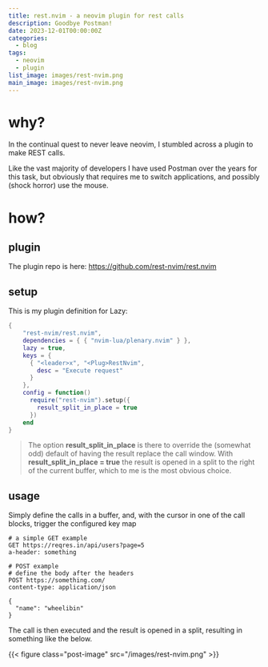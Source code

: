 ```yaml
---
title: rest.nvim - a neovim plugin for rest calls
description: Goodbye Postman!
date: 2023-12-01T00:00:00Z
categories:
  - blog
tags:
  - neovim
  - plugin
list_image: images/rest-nvim.png
main_image: images/rest-nvim.png
---
```


# why?

In the continual quest to never leave neovim, I stumbled across a plugin to make REST calls.

Like the vast majority of developers I have used Postman over the years for this task, but obviously that requires me to switch applications, and possibly (shock horror) use the mouse.

# how?

## plugin

The plugin repo is here: https://github.com/rest-nvim/rest.nvim

## setup

This is my plugin definition for Lazy:

```lua
{
    "rest-nvim/rest.nvim",
    dependencies = { { "nvim-lua/plenary.nvim" } },
    lazy = true,
    keys = {
      { "<leader>x", "<Plug>RestNvim",
        desc = "Execute request"
      }
    },
    config = function()
      require("rest-nvim").setup({
        result_split_in_place = true
      })
    end
}
```

> The option **result_split_in_place** is there to override the (somewhat odd) default of having the result replace the call window.
> With **result_split_in_place = true** the result is opened in a split to the right of the current buffer, which to me is the most obvious choice.

## usage

Simply define the calls in a buffer, and, with the cursor in one of the call blocks, trigger the configured key map

```nginx
# a simple GET example
GET https://reqres.in/api/users?page=5
a-header: something

# POST example
# define the body after the headers
POST https://something.com/
content-type: application/json

{
  "name": "wheelibin"
}
```

The call is then executed and the result is opened in a split, resulting in something like the below.

{{< figure class="post-image" src="/images/rest-nvim.png" >}}
